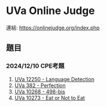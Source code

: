 # UVa Online Judge

連結: <https://onlinejudge.org/index.php>

## 題目

### 2024/12/10 CPE考題

1. [UVa 12250 - Language Detection](./UVa%2012250%20-%20Language%20Detection.cpp)
2. [UVa 382 - Perfection](./UVa%20382%20-%20Perfection.cpp)
3. [UVa 10268 - 498-bis](./UVa%2010268%20-%20498-bis.cpp)
4. [UVa 10273 - Eat or Not to Eat](./UVa%2010273%20-%20Eat%20or%20Not%20to%20Eat.cpp)
